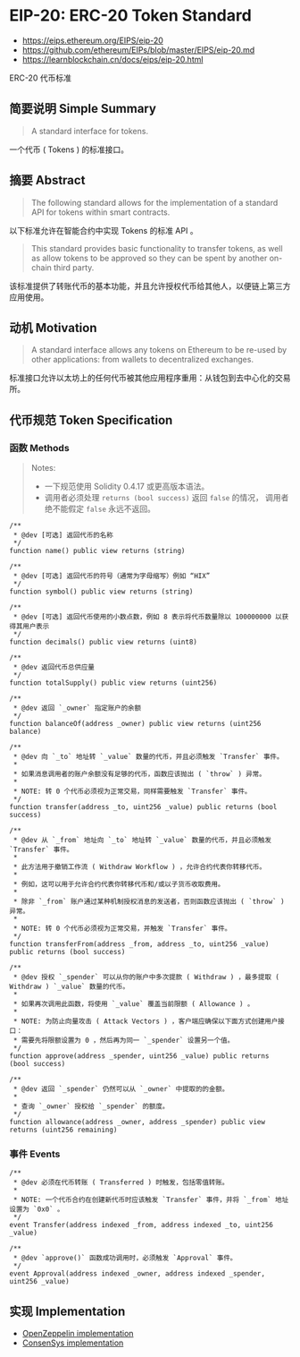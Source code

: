 # EIP-20: ERC-20 Token Standard

- <https://eips.ethereum.org/EIPS/eip-20>
- <https://github.com/ethereum/EIPs/blob/master/EIPS/eip-20.md>
- <https://learnblockchain.cn/docs/eips/eip-20.html>

ERC-20 代币标准

## 简要说明 Simple Summary

> A standard interface for tokens.

一个代币 ( Tokens ) 的标准接口。

## 摘要 Abstract

> The following standard allows for the implementation of a standard API for tokens within smart contracts.

以下标准允许在智能合约中实现 Tokens 的标准 API 。

> This standard provides basic functionality to transfer tokens,
> as well as allow tokens to be approved so they can be spent by another on-chain third party.

该标准提供了转账代币的基本功能，并且允许授权代币给其他人，以便链上第三方应用使用。

## 动机 Motivation

> A standard interface allows any tokens on Ethereum to be re-used by other applications:
> from wallets to decentralized exchanges.

标准接口允许以太坊上的任何代币被其他应用程序重用：从钱包到去中心化的交易所。

## 代币规范 Token Specification

### 函数 Methods

> Notes:
>
> - 一下规范使用 Solidity 0.4.17 或更高版本语法。
> - 调用者必须处理 `returns (bool success)` 返回 `false` 的情况，
>   调用者绝不能假定 `false` 永远不返回。

```solidity
/**
 * @dev [可选] 返回代币的名称
 */
function name() public view returns (string)

/**
 * @dev [可选] 返回代币的符号（通常为字母缩写）例如 “HIX”
 */
function symbol() public view returns (string)

/**
 * @dev [可选] 返回代币使用的小数点数，例如 8 表示将代币数量除以 100000000 以获得其用户表示
 */
function decimals() public view returns (uint8)

/**
 * @dev 返回代币总供应量
 */
function totalSupply() public view returns (uint256)

/**
 * @dev 返回 `_owner` 指定账户的余额
 */
function balanceOf(address _owner) public view returns (uint256 balance)

/**
 * @dev 向 `_to` 地址转 `_value` 数量的代币，并且必须触发 `Transfer` 事件。
 *
 * 如果消息调用者的账户余额没有足够的代币，函数应该抛出 ( `throw` ) 异常。
 *
 * NOTE: 转 0 个代币必须视为正常交易，同样需要触发 `Transfer` 事件。
 */
function transfer(address _to, uint256 _value) public returns (bool success)

/**
 * @dev 从 `_from` 地址向 `_to` 地址转 `_value` 数量的代币，并且必须触发 `Transfer` 事件。
 *
 * 此方法用于撤销工作流 ( Withdraw Workflow ) ，允许合约代表你转移代币。
 *
 * 例如，这可以用于允许合约代表你转移代币和/或以子货币收取费用。
 *
 * 除非 `_from` 账户通过某种机制授权消息的发送者，否则函数应该抛出 ( `throw` ) 异常。
 *
 * NOTE: 转 0 个代币必须视为正常交易，并触发 `Transfer` 事件。
 */
function transferFrom(address _from, address _to, uint256 _value) public returns (bool success)

/**
 * @dev 授权 `_spender` 可以从你的账户中多次提款 ( Withdraw ) ，最多提取 ( Withdraw ) `_value` 数量的代币。
 *
 * 如果再次调用此函数，将使用 `_value` 覆盖当前限额 ( Allowance ) 。
 *
 * NOTE: 为防止向量攻击 ( Attack Vectors ) ，客户端应确保以下面方式创建用户接口：
 * 需要先将限额设置为 0 ，然后再为同一 `_spender` 设置另一个值。
 */
function approve(address _spender, uint256 _value) public returns (bool success)

/**
 * @dev 返回 `_spender` 仍然可以从 `_owner` 中提取的的金额。
 *
 * 查询 `_owner` 授权给 `_spender` 的额度。
 */
function allowance(address _owner, address _spender) public view returns (uint256 remaining)
```

### 事件 Events

```solidity
/**
 * @dev 必须在代币转账 ( Transferred ) 时触发，包括零值转账。
 *
 * NOTE: 一个代币合约在创建新代币时应该触发 `Transfer` 事件，并将 `_from` 地址设置为 `0x0` 。
 */
event Transfer(address indexed _from, address indexed _to, uint256 _value)

/**
 * @dev `approve()` 函数成功调用时，必须触发 `Approval` 事件。
 */
event Approval(address indexed _owner, address indexed _spender, uint256 _value)
```

## 实现 Implementation

- [OpenZeppelin implementation](https://github.com/OpenZeppelin/openzeppelin-contracts/blob/master/contracts/token/ERC20/ERC20.sol)
- [ConsenSys implementation](https://github.com/ConsenSys/Tokens/blob/master/contracts/eip20/EIP20.sol)
